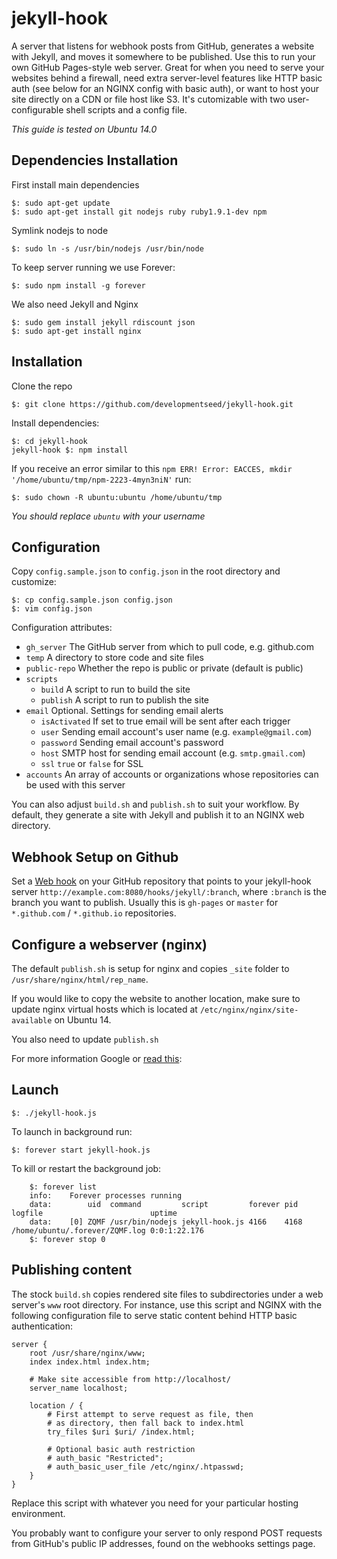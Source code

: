 # jekyll-hook

A server that listens for webhook posts from GitHub, generates a website with
Jekyll, and moves it somewhere to be published. Use this to run your own GitHub
Pages-style web server. Great for when you need to serve your websites behind a
firewall, need extra server-level features like HTTP basic auth (see below for an
NGINX config with basic auth), or want to host your site directly on a CDN or
file host like S3. It's cutomizable with two user-configurable shell scripts
and a config file.

*This guide is tested on Ubuntu 14.0*

## Dependencies Installation

First install main dependencies

    $: sudo apt-get update
    $: sudo apt-get install git nodejs ruby ruby1.9.1-dev npm

Symlink nodejs to node

    $: sudo ln -s /usr/bin/nodejs /usr/bin/node

To keep server running we use Forever:

    $: sudo npm install -g forever

We also need Jekyll and Nginx

    $: sudo gem install jekyll rdiscount json
    $: sudo apt-get install nginx

## Installation

Clone the repo

    $: git clone https://github.com/developmentseed/jekyll-hook.git

Install dependencies:

    $: cd jekyll-hook
    jekyll-hook $: npm install

If you receive an error similar to this `npm ERR! Error: EACCES, mkdir
'/home/ubuntu/tmp/npm-2223-4myn3niN'` run:

    $: sudo chown -R ubuntu:ubuntu /home/ubuntu/tmp

*You should replace `ubuntu` with your username*

## Configuration

Copy `config.sample.json` to `config.json` in the root directory and customize:

    $: cp config.sample.json config.json
    $: vim config.json

Configuration attributes:

- `gh_server` The GitHub server from which to pull code, e.g. github.com
- `temp` A directory to store code and site files
- `public-repo` Whether the repo is public or private (default is public)
- `scripts`
    - `build` A script to run to build the site
    - `publish` A script to run to publish the site
- `email` Optional. Settings for sending email alerts
    - `isActivated` If set to true email will be sent after each trigger
    - `user` Sending email account's user name (e.g. `example@gmail.com`)
    - `password` Sending email account's password
    - `host` SMTP host for sending email account (e.g. `smtp.gmail.com`)
    - `ssl` `true` or `false` for SSL
- `accounts` An array of accounts or organizations whose repositories can be used
with this server

You can also adjust `build.sh` and `publish.sh` to suit your workflow. By default,
they generate a site with Jekyll and publish it to an NGINX web directory.

## Webhook Setup on Github

Set a [Web hook](https://developer.github.com/webhooks/) on your GitHub repository
that points to your jekyll-hook server `http://example.com:8080/hooks/jekyll/:branch`, where `:branch` is the branch you want to publish. Usually this is `gh-pages` or `master` for `*.github.com` / `*.github.io` repositories.

## Configure a webserver (nginx)

The default `publish.sh` is setup for nginx and copies `_site` folder to `/usr/share/nginx/html/rep_name`.

If you would like to copy the website to another location, make sure to update
nginx virtual hosts which is located at `/etc/nginx/nginx/site-available` on Ubuntu 14.

You also need to update `publish.sh`

For more information Google or [read this](https://www.digitalocean.com/community/tutorials/how-to-configure-the-nginx-web-server-on-a-virtual-private-server):

## Launch

    $: ./jekyll-hook.js

To launch in background run:

    $: forever start jekyll-hook.js

To kill or restart the background job:

```
    $: forever list
    info:    Forever processes running
    data:        uid  command         script         forever pid  logfile                        uptime
    data:    [0] ZQMF /usr/bin/nodejs jekyll-hook.js 4166    4168 /home/ubuntu/.forever/ZQMF.log 0:0:1:22.176
    $: forever stop 0
```

## Publishing content

The stock `build.sh` copies rendered site files to subdirectories under a web server's `www` root directory. For instance, use this script and NGINX with the following configuration file to serve static content behind HTTP basic authentication:

```
server {
    root /usr/share/nginx/www;
    index index.html index.htm;

    # Make site accessible from http://localhost/
    server_name localhost;

    location / {
        # First attempt to serve request as file, then
        # as directory, then fall back to index.html
        try_files $uri $uri/ /index.html;

        # Optional basic auth restriction
        # auth_basic "Restricted";
        # auth_basic_user_file /etc/nginx/.htpasswd;
    }
}
```

Replace this script with whatever you need for your particular hosting environment.

You probably want to configure your server to only respond POST requests from GitHub's
public IP addresses, found on the webhooks settings page.

